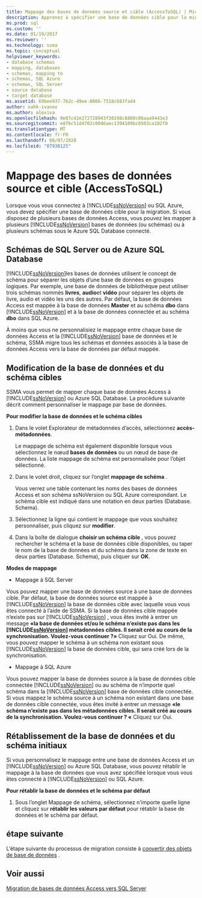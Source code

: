 ```yaml
---
title: Mappage des bases de données source et cible (AccessToSQL) | Microsoft Docs
description: Apprenez à spécifier une base de données cible pour la migration de base de données Access vers SQL Server ou Azure SQL Database, y compris plusieurs bases de données dans plusieurs bases de données.
ms.prod: sql
ms.custom: ''
ms.date: 01/19/2017
ms.reviewer: ''
ms.technology: ssma
ms.topic: conceptual
helpviewer_keywords:
- database schemas
- mapping, databases
- schemas, mapping to
- schemas, SQL Azure
- schemas, SQL Server
- source database
- target database
ms.assetid: 69bee937-7b2c-49ee-8866-7518c683fad4
author: nahk-ivanov
ms.author: alexiva
ms.openlocfilehash: 9e07c42e272728943f30198c8800c86aaa9443e3
ms.sourcegitcommit: e8f6c51d4702c0046aec1394109bc0503ca182f0
ms.translationtype: MT
ms.contentlocale: fr-FR
ms.lasthandoff: 08/07/2020
ms.locfileid: "87938125"
---
```

# <a name="mapping-source-and-target-databases-accesstosql"></a>Mappage des bases de données source et cible (AccessToSQL)
Lorsque vous vous connectez à [!INCLUDE[ssNoVersion](../../includes/ssnoversion-md.md)] ou SQL Azure, vous devez spécifier une base de données cible pour la migration. Si vous disposez de plusieurs bases de données Access, vous pouvez les mapper à plusieurs [!INCLUDE[ssNoVersion](../../includes/ssnoversion-md.md)] bases de données (ou schémas) ou à plusieurs schémas sous le Azure SQL Database connecté.  
  
## <a name="sql-server-or-azure-sql-database-schemas"></a>Schémas de SQL Server ou de Azure SQL Database  
[!INCLUDE[ssNoVersion](../../includes/ssnoversion-md.md)]les bases de données utilisent le concept de schéma pour séparer les objets d’une base de données en groupes logiques. Par exemple, une base de données de bibliothèque peut utiliser trois schémas nommés **livres**, **audio**et **vidéo** pour séparer les objets de livre, audio et vidéo les uns des autres. Par défaut, la base de données Access est mappée à la base de données **Master** et au schéma **dbo** dans [!INCLUDE[ssNoVersion](../../includes/ssnoversion-md.md)] et à la base de données connectée et au schéma **dbo** dans SQL Azure.  
  
À moins que vous ne personnalisiez le mappage entre chaque base de données Access et la [!INCLUDE[ssNoVersion](../../includes/ssnoversion-md.md)] base de données et le schéma, SSMA migre tous les schémas et données associés à la base de données Access vers la base de données par défaut mappée.  
  
## <a name="modifying-the-target-database-and-schema"></a>Modification de la base de données et du schéma cibles  
SSMA vous permet de mapper chaque base de données Access à [!INCLUDE[ssNoVersion](../../includes/ssnoversion-md.md)] ou Azure SQL Database. La procédure suivante décrit comment personnaliser le mappage par base de données.  
  
**Pour modifier la base de données et le schéma cibles**  
  
1.  Dans le volet Explorateur de métadonnées d’accès, sélectionnez **accès-métadonnées**.  
  
    Le mappage de schéma est également disponible lorsque vous sélectionnez le nœud **bases de données** ou un nœud de base de données. La liste mappage de schéma est personnalisée pour l’objet sélectionné.  
  
2.  Dans le volet droit, cliquez sur l’onglet **mappage de schéma** .  
  
    Vous verrez une table contenant les noms des bases de données Access et son schéma ssNoVersion ou SQL Azure correspondant. Le schéma cible est indiqué dans une notation en deux parties (Database. Schema).  
  
3.  Sélectionnez la ligne qui contient le mappage que vous souhaitez personnaliser, puis cliquez sur **modifier**.  
  
4.  Dans la boîte de dialogue **choisir un schéma cible** , vous pouvez rechercher le schéma et la base de données cible disponibles, ou taper le nom de la base de données et du schéma dans la zone de texte en deux parties (Database. Schema), puis cliquer sur **OK**.  
  
**Modes de mappage**  
  
-   Mappage à SQL Server  
  
Vous pouvez mapper une base de données source à une base de données cible. Par défaut, la base de données source est mappée à [!INCLUDE[ssNoVersion](../../includes/ssnoversion-md.md)] la base de données cible avec laquelle vous vous êtes connecté à l’aide de SSMA. Si la base de données cible mappée n’existe pas sur [!INCLUDE[ssNoVersion](../../includes/ssnoversion-md.md)] , vous êtes invité à entrer un message **«la base de données et/ou le schéma n’existe pas dans les [!INCLUDE[ssNoVersion](../../includes/ssnoversion-md.md)] métadonnées cibles. Il serait créé au cours de la synchronisation. Voulez-vous continuer ?»** Cliquez sur Oui. De même, vous pouvez mapper le schéma à un schéma non existant sous [!INCLUDE[ssNoVersion](../../includes/ssnoversion-md.md)] la base de données cible, qui sera créé lors de la synchronisation.  
  
-   Mappage à SQL Azure  
  
Vous pouvez mapper la base de données source à la base de données cible connectée [!INCLUDE[ssNoVersion](../../includes/ssnoversion-md.md)] ou au schéma de n’importe quel schéma dans la [!INCLUDE[ssNoVersion](../../includes/ssnoversion-md.md)] base de données cible connectée. Si vous mappez le schéma source à un schéma non existant dans une base de données cible connectée, vous êtes invité à entrer un message **«le schéma n’existe pas dans les métadonnées cibles. Il serait créé au cours de la synchronisation. Voulez-vous continuer ? «** Cliquez sur Oui.  
  
## <a name="reverting-to-your-initial-database-and-schema"></a>Rétablissement de la base de données et du schéma initiaux  
Si vous personnalisez le mappage entre une base de données Access et un [!INCLUDE[ssNoVersion](../../includes/ssnoversion-md.md)] ou Azure SQL Database, vous pouvez rétablir le mappage à la base de données que vous avez spécifiée lorsque vous vous êtes connecté à [!INCLUDE[ssNoVersion](../../includes/ssnoversion-md.md)] ou SQL Azure.  
  
**Pour rétablir la base de données et le schéma par défaut**  
  
1.  Sous l’onglet Mappage de schéma, sélectionnez n’importe quelle ligne et cliquez sur **rétablir les valeurs par défaut** pour rétablir la base de données et le schéma par défaut.  
  
## <a name="next-step"></a>étape suivante  
L’étape suivante du processus de migration consiste à [convertir des objets de base de données](converting-access-database-objects-accesstosql.md) .  
  
## <a name="see-also"></a>Voir aussi  
[Migration de bases de données Access vers SQL Server](migrating-access-databases-to-sql-server-azure-sql-db-accesstosql.md)  
  

